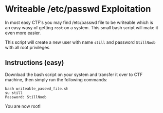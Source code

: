 # Writeable /etc/passwd Exploitation

In most easy CTF's you may find /etc/passwd file to be writeable which is an easy wasy of getting `root` on a system. This small bash script will make it even more easier. 

This script will create a new user with name `still` and password `StillNoob` with all root privileges.
## Instructions (easy)
Download the bash script on your system and transfer it over to CTF machine, then simply run the following commands:
```
bash writeable_passwd_file.sh
su still
Password: StillNoob
```
You are now root!  
